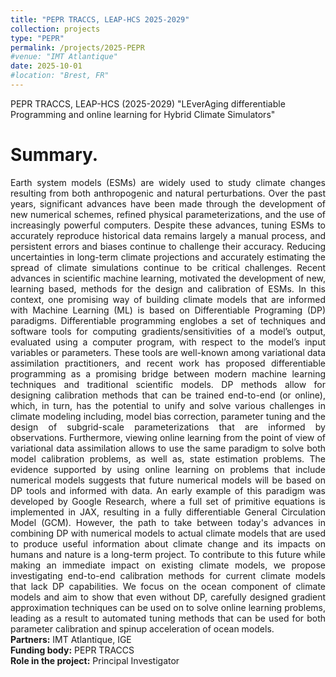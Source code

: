 ```yaml
---
title: "PEPR TRACCS, LEAP-HCS 2025-2029"
collection: projects
type: "PEPR"
permalink: /projects/2025-PEPR
#venue: "IMT Atlantique"
date: 2025-10-01
#location: "Brest, FR"
---
```


PEPR TRACCS, LEAP-HCS (2025-2029) "LEverAging differentiable Programming and online learning for Hybrid Climate Simulators"

Summary. 
======
<div style="text-align: justify"> 
Earth system models (ESMs) are widely used to study climate changes resulting from both
anthropogenic and natural perturbations. Over the past years, significant advances have been
made through the development of new numerical schemes, refined physical parameterizations,
and the use of increasingly powerful computers. Despite these advances, tuning ESMs to
accurately reproduce historical data remains largely a manual process, and persistent errors and
biases continue to challenge their accuracy. Reducing uncertainties in long-term climate
projections and accurately estimating the spread of climate simulations continue to be critical
challenges.
Recent advances in scientific machine learning, motivated the development of new, learning
based, methods for the design and calibration of ESMs. In this context, one promising way of
building climate models that are informed with Machine Learning (ML) is based on Differentiable
Programing (DP) paradigms. Differentiable programming englobes a set of techniques and
software tools for computing gradients/sensitivities of a model’s output, evaluated using a
computer program, with respect to the model’s input variables or parameters. These tools are
well-known among variational data assimilation practitioners, and recent work has proposed
differentiable programming as a promising bridge between modern machine learning techniques
and traditional scientific models.
DP methods allow for designing calibration methods that can be trained end-to-end (or online),
which, in turn, has the potential to unify and solve various challenges in climate modeling
including, model bias correction, parameter tuning and the design of subgrid-scale
parameterizations that are informed by observations. Furthermore, viewing online learning from
the point of view of variational data assimilation allows to use the same paradigm to solve both
model calibration problems, as well as, state estimation problems. The evidence supported by
using online learning on problems that include numerical models suggests that future numerical
models will be based on DP tools and informed with data. An early example of this paradigm was
developed by Google Research, where a full set of primitive equations is implemented in JAX,
resulting in a fully differentiable General Circulation Model (GCM).
However, the path to take between today's advances in combining DP with numerical models to
actual climate models that are used to produce useful information about climate change and its
impacts on humans and nature is a long-term project. To contribute to this future while making an
immediate impact on existing climate models, we propose investigating end-to-end calibration
methods for current climate models that lack DP capabilities. We focus on the ocean component
of climate models and aim to show that even without DP, carefully designed gradient
approximation techniques can be used on to solve online learning problems, leading as a result
to automated tuning methods that can be used for both parameter calibration and spinup
acceleration of ocean models. </div>

<div style="text-align: justify">
<strong> Partners:</strong>  IMT Atlantique, IGE
</div>
<div style="text-align: justify">
<strong> Funding body:</strong>  PEPR TRACCS
</div>

<div style="text-align: justify">
<strong> Role in the project:</strong>  Principal Investigator
</div>

